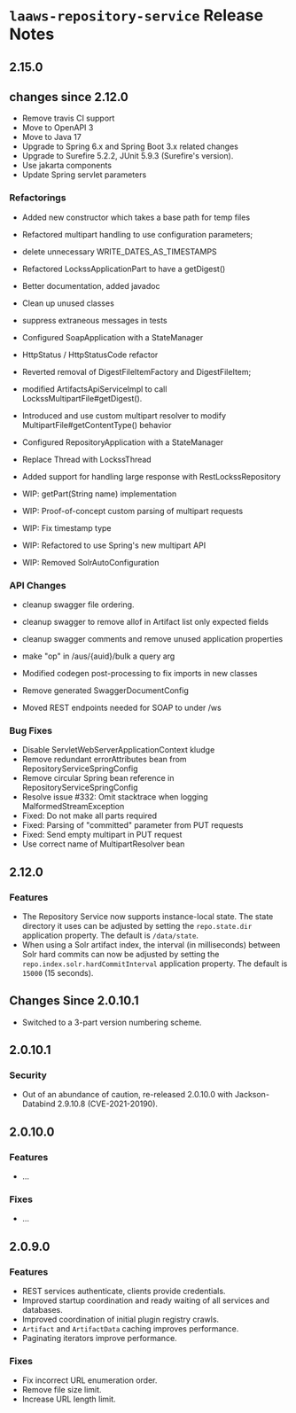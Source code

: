 # `laaws-repository-service` Release Notes

## 2.15.0
## changes since 2.12.0
* Remove travis CI support
* Move to OpenAPI 3
* Move to Java 17
* Upgrade to Spring 6.x and Spring Boot 3.x related changes
* Upgrade to Surefire 5.2.2, JUnit 5.9.3 (Surefire's version).
* Use jakarta components
* Update Spring servlet parameters

### Refactorings

* Added new constructor which takes a base path for temp files
* Refactored multipart handling to use configuration parameters; 
* delete unnecessary WRITE_DATES_AS_TIMESTAMPS
* Refactored LockssApplicationPart to have a getDigest()
* Better documentation, added javadoc
* Clean up unused classes
* suppress extraneous messages in tests

* Configured SoapApplication with a StateManager
* HttpStatus / HttpStatusCode refactor
* Reverted removal of DigestFileItemFactory and DigestFileItem;
* modified ArtifactsApiServiceImpl to call LockssMultipartFile#getDigest().
* Introduced and use custom multipart resolver to modify MultipartFile#getContentType() behavior
* Configured RepositoryApplication with a StateManager
* Replace Thread with LockssThread
* Added support for handling large response with RestLockssRepository

* WIP: getPart(String name) implementation
* WIP: Proof-of-concept custom parsing of multipart requests
* WIP: Fix timestamp type
* WIP: Refactored to use Spring's new multipart API
* WIP: Removed SolrAutoConfiguration

### API Changes
* cleanup  swagger file ordering.
* cleanup swagger to remove allof in Artifact list only expected fields
* cleanup swagger comments and remove unused application properties
* make "op" in  /aus/{auid}/bulk a query arg

* Modified codegen post-processing to fix imports in new classes
* Remove generated SwaggerDocumentConfig
* Moved REST endpoints needed for SOAP to under /ws

### Bug Fixes
* Disable ServletWebServerApplicationContext kludge
* Remove redundant errorAttributes bean from RepositoryServiceSpringConfig
* Remove circular Spring bean reference in RepositoryServiceSpringConfig
* Resolve issue #332: Omit stacktrace when logging MalformedStreamException
* Fixed: Do not make all parts required 
* Fixed: Parsing of "committed" parameter from PUT requests
* Fixed: Send empty multipart in PUT request
* Use correct name of MultipartResolver bean


## 2.12.0

### Features
* The Repository Service now supports instance-local state. The state directory it uses can be adjusted by setting the
  `repo.state.dir` application property. The default is `/data/state`.
* When using a Solr artifact index, the interval (in milliseconds) between Solr hard commits can now be adjusted by 
  setting the `repo.index.solr.hardCommitInterval` application property. The default is `15000` (15 seconds).

## Changes Since 2.0.10.1

*   Switched to a 3-part version numbering scheme.

## 2.0.10.1

### Security

*   Out of an abundance of caution, re-released 2.0.10.0 with Jackson-Databind 2.9.10.8 (CVE-2021-20190).

## 2.0.10.0

### Features

*   ...

### Fixes

*   ...

## 2.0.9.0

### Features

*   REST services authenticate, clients provide credentials.
*   Improved startup coordination and ready waiting of all services and databases.
*   Improved coordination of initial plugin registry crawls.
*   `Artifact` and `ArtifactData` caching improves performance.
*   Paginating iterators improve performance.

### Fixes

*   Fix incorrect URL enumeration order.
*   Remove file size limit.
*   Increase URL length limit.
